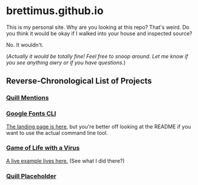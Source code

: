 brettimus.github.io
===================

This is my personal site. Why are you looking at this repo? 
That's weird. 
Do you think it would be okay if I walked into your house 
and inspected source?

No. It wouldn't.

(_Actually it would be totally fine! Feel free to snoop around. Let me know if you see anything awry or if you have questions._)


## Reverse-Chronological List of Projects 

### [Quill Mentions](https://github.com/brettimus/quill-mentions/)

### [Google Fonts CLI](https://github.com/brettimus/google-fonts-cli/)

[The landing page is here](http://brettim.us/google-fonts-cli/lp), 
but you're better off looking at the README if you want to use the 
actual command line tool.

### [Game of Life with a Virus](http://github.com/brettimus/game-of-life/virus/dist)
[A live example lives here.](http://brettim.us/game-of-life/virus/dist)
(See what I did there?)

### [Quill Placeholder](https://github.com/brettimus/quill-placeholder/)

